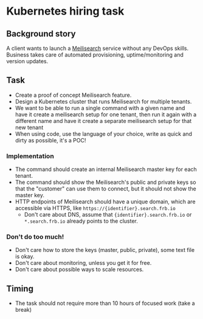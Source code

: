 # Kubernetes hiring task

## Background story

A client wants to launch a [Meilisearch](https://www.meilisearch.com/) service without any DevOps skills. Business takes care of automated provisioning, uptime/monitoring and version updates.


## Task

- Create a proof of concept Meilisearch feature.
- Design a Kubernetes cluster that runs Meilisearch for multiple tenants.
- We want to be able to run a single command with a given name and have it create a meilisearch setup for one tenant, then run it again with a different name and have it create a separate meilisearch setup for that new tenant
- When using code, use the language of your choice, write as quick and dirty as possible, it's a POC!

### Implementation

- The command should create an internal Meilisearch master key for each tenant.
- The command should show the Meilisearch's public and private keys so that the "customer" can use them to connect, but it should not show the master key.
- HTTP endpoints of Meilisearch should have a unique domain, which are accessible via HTTPS, like `https://{identifier}.search.frb.io`
    - Don't care about DNS, assume that `{identifier}.search.frb.io` or `*.search.frb.io` already points to the cluster.

### Don't do too much!

- Don't care how to store the keys (master, public, private), some text file is okay.
- Don't care about monitoring, unless you get it for free.
- Don't care about possible ways to scale resources.


## Timing

- The task should not require more than 10 hours of focused work (take a break)



